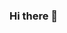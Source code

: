 ### Hi there 👋

<!--
**kennethvega/kennethvega** is a ✨ _special_ ✨ repository because its `README.md` (this file) appears on your GitHub profile.

Here are some ideas to get you started:

![GitHub Stats](https://github-readme-stats.vercel.app/api?username=kennethvega &theme=radical)
